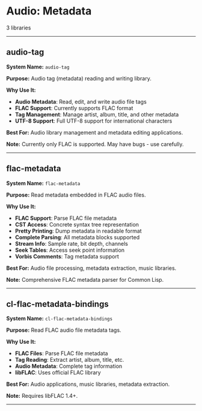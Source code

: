# Audio: Metadata

3 libraries

---

## audio-tag

**System Name:** `audio-tag`

**Purpose:** Audio tag (metadata) reading and writing library.

**Why Use It:**
- **Audio Metadata**: Read, edit, and write audio file tags
- **FLAC Support**: Currently supports FLAC format
- **Tag Management**: Manage artist, album, title, and other metadata
- **UTF-8 Support**: Full UTF-8 support for international characters

**Best For:** Audio library management and metadata editing applications.

**Note:** Currently only FLAC is supported. May have bugs - use carefully.

---


## flac-metadata

**System Name:** `flac-metadata`

**Purpose:** Read metadata embedded in FLAC audio files.

**Why Use It:**
- **FLAC Support**: Parse FLAC file metadata
- **CST Access**: Concrete syntax tree representation
- **Pretty Printing**: Dump metadata in readable format
- **Complete Parsing**: All metadata blocks supported
- **Stream Info**: Sample rate, bit depth, channels
- **Seek Tables**: Access seek point information
- **Vorbis Comments**: Tag metadata support

**Best For:** Audio file processing, metadata extraction, music libraries.

**Note:** Comprehensive FLAC metadata parser for Common Lisp.

---


## cl-flac-metadata-bindings

**System Name:** `cl-flac-metadata-bindings`

**Purpose:** Read FLAC audio file metadata tags.

**Why Use It:**
- **FLAC Files**: Parse FLAC file metadata
- **Tag Reading**: Extract artist, album, title, etc.
- **Audio Metadata**: Complete tag information
- **libFLAC**: Uses official FLAC library

**Best For:** Audio applications, music libraries, metadata extraction.

**Note:** Requires libFLAC 1.4+.

---


